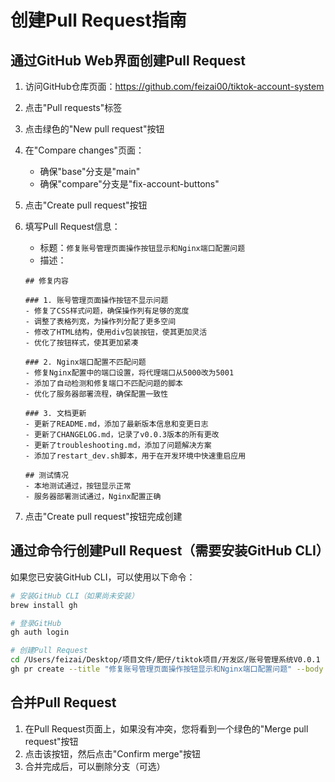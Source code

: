 # 创建Pull Request指南

## 通过GitHub Web界面创建Pull Request

1. 访问GitHub仓库页面：https://github.com/feizai00/tiktok-account-system

2. 点击"Pull requests"标签

3. 点击绿色的"New pull request"按钮

4. 在"Compare changes"页面：
   - 确保"base"分支是"main"
   - 确保"compare"分支是"fix-account-buttons"

5. 点击"Create pull request"按钮

6. 填写Pull Request信息：
   - 标题：`修复账号管理页面操作按钮显示和Nginx端口配置问题`
   - 描述：
   ```
   ## 修复内容

   ### 1. 账号管理页面操作按钮不显示问题
   - 修复了CSS样式问题，确保操作列有足够的宽度
   - 调整了表格列宽，为操作列分配了更多空间
   - 修改了HTML结构，使用div包装按钮，使其更加灵活
   - 优化了按钮样式，使其更加紧凑

   ### 2. Nginx端口配置不匹配问题
   - 修复Nginx配置中的端口设置，将代理端口从5000改为5001
   - 添加了自动检测和修复端口不匹配问题的脚本
   - 优化了服务器部署流程，确保配置一致性

   ### 3. 文档更新
   - 更新了README.md，添加了最新版本信息和变更日志
   - 更新了CHANGELOG.md，记录了v0.0.3版本的所有更改
   - 更新了troubleshooting.md，添加了问题解决方案
   - 添加了restart_dev.sh脚本，用于在开发环境中快速重启应用

   ## 测试情况
   - 本地测试通过，按钮显示正常
   - 服务器部署测试通过，Nginx配置正确
   ```

7. 点击"Create pull request"按钮完成创建

## 通过命令行创建Pull Request（需要安装GitHub CLI）

如果您已安装GitHub CLI，可以使用以下命令：

```bash
# 安装GitHub CLI（如果尚未安装）
brew install gh

# 登录GitHub
gh auth login

# 创建Pull Request
cd /Users/feizai/Desktop/项目文件/肥仔/tiktok项目/开发区/账号管理系统V0.0.1
gh pr create --title "修复账号管理页面操作按钮显示和Nginx端口配置问题" --body "详细描述见PR模板" --base main --head fix-account-buttons
```

## 合并Pull Request

1. 在Pull Request页面上，如果没有冲突，您将看到一个绿色的"Merge pull request"按钮
2. 点击该按钮，然后点击"Confirm merge"按钮
3. 合并完成后，可以删除分支（可选）
